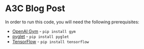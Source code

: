 # A3C Blog Post
In order to run this code, you will need the following prerequisites:

* [OpenAI Gym](https://github.com/openai/gym) - `pip install gym`
* [pyglet](https://bitbucket.org/pyglet/pyglet/wiki/Home) - `pip install pyglet` 
* [TensorFlow](https://www.tensorflow.org/install/) - `pip install tensorflow`
